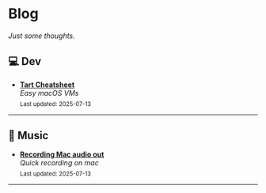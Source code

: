 # Blog

_Just some thoughts._

## 💻 Dev
- [**Tart Cheatsheet**](articles/dev/tart.md#tart-cheatsheet)<br>
_Easy macOS VMs_  
  <sub>Last updated: 2025-07-13</sub>

---

## 🎵 Music
- [**Recording Mac audio out**](articles/music/recording_mac_audio_output.md#scenario)<br>
_Quick recording on mac_  
  <sub>Last updated: 2025-07-13</sub>

---
